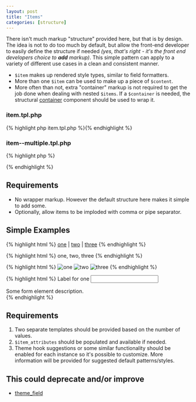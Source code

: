 ```yaml
---
layout: post
title: "Items"
categories: [structure]
---
```


There isn't much markup "structure" provided here, but that is by design. The idea is not to do too much by default, but allow the front-end developer to easily define the structure if needed *(yes, that's right - it's the front end developers choice to **add** markup)*. This simple pattern can apply to a variety of different use cases in a clean and consistent manner.

- `$item` makes up rendered style types, similar to field formatters.
- More than one `$item` can be used to make up a piece of `$content`.
- More often than not, extra "container" markup is not required to get the job done when dealing with nested `$items`. If a `$container` is needed, the structural <a href="{{ site.baseurl }}/containers.html">container</a> component should be used to wrap it.

### item.tpl.php
{% highlight php item.tpl.php %}<?php print render($items); ?>{% endhighlight %}

### item--multiple.tpl.php
{% highlight php %}<?php foreach ($items as $item): ?>
  <?php print render($item); ?>
<?php endforeach; ?>{% endhighlight %}

## Requirements

- No wrapper markup. However the default structure here makes it simple to add some.
- Optionally, allow items to be imploded with comma or pipe separator.

## Simple Examples

{% highlight html %}
<a href="#">one</a> | <a href="#">two</a> | <a href="#">three</a>
{% endhighlight %}

{% highlight html %}
one, two, three
{% endhighlight %}

{% highlight html %}
<img src="#" alt="one">
<img src="#" alt="two">
<img src="#" alt="three">
{% endhighlight %}

{% highlight html %}
<label for="one">Label for one</label>
<input type="text" name="one">
<div class="description">Some form element description.</div>
{% endhighlight %}

## Requirements

1. Two separate templates should be provided based on the number of values.
2. `$item_attributes` should be populated and available if needed.
3. Theme hook suggestions or some similar functionality should be enabled for each instance so it's possible to customize. More information will be provided for suggested default patterns/styles.


## This could deprecate and/or improve

- [theme_field](http://api.drupal.org/api/function/theme_field/7)

